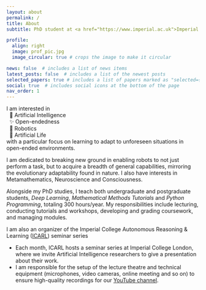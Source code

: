 ```yaml
---
layout: about
permalink: /
title: About
subtitle: PhD student at <a href="https://www.imperial.ac.uk">Imperial College London</a> in the <a href="https://www.imperial.ac.uk/adaptive-intelligent-robotics">Adaptive and Intelligent Robotics</a> lab

profile:
  align: right
  image: prof_pic.jpg
  image_circular: true # crops the image to make it circular

news: false  # includes a list of news items
latest_posts: false  # includes a list of the newest posts
selected_papers: true # includes a list of papers marked as "selected={true}"
social: true  # includes social icons at the bottom of the page
nav_order: 1
---
```


I am interested in\
&nbsp;&nbsp;🧠 Artificial Intelligence\
&nbsp;&nbsp;✨ Open-endedness\
&nbsp;&nbsp;🦾 Robotics\
&nbsp;&nbsp;🦎 Artificial Life\
with a particular focus on learning to adapt to unforeseen situations in open-ended environments.

I am dedicated to breaking new ground in enabling robots to not just perform a task, but to acquire a breadth of general capabilities, mirroring the evolutionary adaptability found in nature. I also have interests in Metamathematics, Neuroscience and Consciousness.

Alongside my PhD studies, I teach both undergraduate and postgraduate students, _Deep Learning_, _Mathematical Methods Tutorials_ and _Python Programming_, totaling 300 hours/year. My responsibilities include lecturing, conducting tutorials and workshops, developing and grading coursework, and managing modules.

I am also an organizer of the Imperial College Autonomous Reasoning & Learning ([ICARL](https://icarl.doc.ic.ac.uk)) seminar series
- Each month, ICARL hosts a seminar series at Imperial College London, where we invite Artificial Intelligence researchers to give a presentation about their work.
- I am responsible for the setup of the lecture theatre and technical equipment (microphones, video cameras, online meeting and so on) to ensure high-quality recordings for our [YouTube channel](https://www.youtube.com/@ICARLSeminars).
